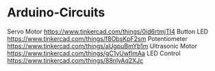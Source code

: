 # Arduino-Circuits

Servo Motor https://www.tinkercad.com/things/0id6rtmjTI4
Button LED https://www.tinkercad.com/things/f8ObsKpF2sm
Potentiometer https://www.tinkercad.com/things/aUgpuBmYb1m
Ultrasonic Motor https://www.tinkercad.com/things/gC1yUwflmAa
LED Control https://www.tinkercad.com/things/88nlyAq2XJc
